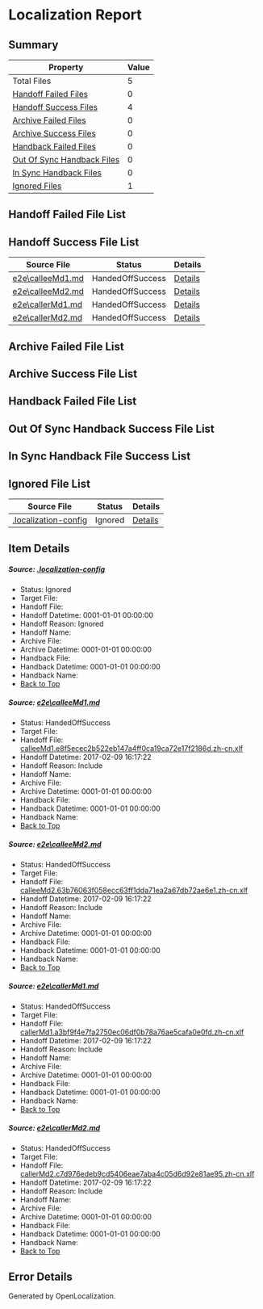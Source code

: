 # <a name='report-top'></a> Localization Report

## Summary
 Property | Value 
 -------- | ----- 
 Total Files | 5
[ Handoff Failed Files ](#handoff-failed-list)| 0
[ Handoff Success Files ](#handoff-success-list)| 4
[ Archive Failed Files ](#archive-failed-list)| 0
[ Archive Success Files ](#archive-success-list)| 0
[ Handback Failed Files ](#handback-failed-list)| 0
[ Out Of Sync Handback Files ](#outofsync-handback-success-list)| 0
[ In Sync Handback Files ](#insync-handback-success-list)| 0
[ Ignored Files ](#ignored-list)| 1

## <a name='handoff-failed-list'></a> Handoff Failed File List

## <a name='handoff-success-list'></a> Handoff Success File List
 Source File | Status | Details 
 ----------- | ------ | ------- 
 [e2e\calleeMd1.md](https://github.com/OpenLocalizationTestOrg/ol-test0/blob/fb7291095c583d0e4c2b13e095e2a2ea0b82a746/e2e/calleeMd1.md) | HandedOffSuccess | [Details](#7f4dac5bbf68a657782d4f360e095d12276287a91)
 [e2e\calleeMd2.md](https://github.com/OpenLocalizationTestOrg/ol-test0/blob/fb7291095c583d0e4c2b13e095e2a2ea0b82a746/e2e/calleeMd2.md) | HandedOffSuccess | [Details](#36987fb4a7c01e65fc7cd6c2a42934152494ad762)
 [e2e\callerMd1.md](https://github.com/OpenLocalizationTestOrg/ol-test0/blob/fb7291095c583d0e4c2b13e095e2a2ea0b82a746/e2e/callerMd1.md) | HandedOffSuccess | [Details](#94f931bcefb512af80477ba511387ec325a2d2153)
 [e2e\callerMd2.md](https://github.com/OpenLocalizationTestOrg/ol-test0/blob/fb7291095c583d0e4c2b13e095e2a2ea0b82a746/e2e/callerMd2.md) | HandedOffSuccess | [Details](#81ce776b4a53eb56caa11a64cbe35ccecc66051e4)

## <a name='archive-failed-list'></a> Archive Failed File List

## <a name='archive-success-list'></a> Archive Success File List

## <a name='handback-failed-list'></a> Handback Failed File List

## <a name='outofsync-handback-success-list'></a> Out Of Sync Handback Success File List

## <a name='insync-handback-success-list'></a> In Sync Handback File Success List

## <a name='ignored-list'></a> Ignored File List
 Source File | Status | Details 
 ----------- | ------ | ------- 
 [.localization-config](https://github.com/OpenLocalizationTestOrg/ol-test0/blob/fb7291095c583d0e4c2b13e095e2a2ea0b82a746/.localization-config) | Ignored | [Details](#cb0632cf59c1387fc1742bfb9fa3c47f87e2e5c90)

## Item Details
##### <a name='cb0632cf59c1387fc1742bfb9fa3c47f87e2e5c90'></a> Source: [.localization-config](https://github.com/OpenLocalizationTestOrg/ol-test0/blob/fb7291095c583d0e4c2b13e095e2a2ea0b82a746/.localization-config)
* Status: Ignored
* Target File: 
* Handoff File: 
* Handoff Datetime: 0001-01-01 00:00:00
* Handoff Reason: Ignored
* Handoff Name: 
* Archive File: 
* Archive Datetime: 0001-01-01 00:00:00
* Handback File: 
* Handback Datetime: 0001-01-01 00:00:00
* Handback Name: 
* [Back to Top](#report-top)

##### <a name='7f4dac5bbf68a657782d4f360e095d12276287a91'></a> Source: [e2e\calleeMd1.md](https://github.com/OpenLocalizationTestOrg/ol-test0/blob/fb7291095c583d0e4c2b13e095e2a2ea0b82a746/e2e/calleeMd1.md)
* Status: HandedOffSuccess
* Target File: 
* Handoff File: [calleeMd1.e8f5ecec2b522eb147a4ff0ca19ca72e17f2186d.zh-cn.xlf](https://github.com/OpenLocalizationTestOrg/ol-test0-handoff/blob/d8df8a961a4e3c7872696f99d84d90014a60d2a1/ol-handoff/OpenLocalizationTestOrg/ol-test0-zhcn/shujia/ht/calleeMd1.e8f5ecec2b522eb147a4ff0ca19ca72e17f2186d.zh-cn.xlf)
* Handoff Datetime: 2017-02-09 16:17:22
* Handoff Reason: Include
* Handoff Name: 
* Archive File: 
* Archive Datetime: 0001-01-01 00:00:00
* Handback File: 
* Handback Datetime: 0001-01-01 00:00:00
* Handback Name: 
* [Back to Top](#report-top)

##### <a name='36987fb4a7c01e65fc7cd6c2a42934152494ad762'></a> Source: [e2e\calleeMd2.md](https://github.com/OpenLocalizationTestOrg/ol-test0/blob/fb7291095c583d0e4c2b13e095e2a2ea0b82a746/e2e/calleeMd2.md)
* Status: HandedOffSuccess
* Target File: 
* Handoff File: [calleeMd2.63b76063f058ecc63ff1dda71ea2a67db72ae6e1.zh-cn.xlf](https://github.com/OpenLocalizationTestOrg/ol-test0-handoff/blob/d8df8a961a4e3c7872696f99d84d90014a60d2a1/ol-handoff/OpenLocalizationTestOrg/ol-test0-zhcn/shujia/ht/calleeMd2.63b76063f058ecc63ff1dda71ea2a67db72ae6e1.zh-cn.xlf)
* Handoff Datetime: 2017-02-09 16:17:22
* Handoff Reason: Include
* Handoff Name: 
* Archive File: 
* Archive Datetime: 0001-01-01 00:00:00
* Handback File: 
* Handback Datetime: 0001-01-01 00:00:00
* Handback Name: 
* [Back to Top](#report-top)

##### <a name='94f931bcefb512af80477ba511387ec325a2d2153'></a> Source: [e2e\callerMd1.md](https://github.com/OpenLocalizationTestOrg/ol-test0/blob/fb7291095c583d0e4c2b13e095e2a2ea0b82a746/e2e/callerMd1.md)
* Status: HandedOffSuccess
* Target File: 
* Handoff File: [callerMd1.a3bf9f4e7fa2750ec06df0b78a76ae5cafa0e0fd.zh-cn.xlf](https://github.com/OpenLocalizationTestOrg/ol-test0-handoff/blob/d8df8a961a4e3c7872696f99d84d90014a60d2a1/ol-handoff/OpenLocalizationTestOrg/ol-test0-zhcn/shujia/ht/callerMd1.a3bf9f4e7fa2750ec06df0b78a76ae5cafa0e0fd.zh-cn.xlf)
* Handoff Datetime: 2017-02-09 16:17:22
* Handoff Reason: Include
* Handoff Name: 
* Archive File: 
* Archive Datetime: 0001-01-01 00:00:00
* Handback File: 
* Handback Datetime: 0001-01-01 00:00:00
* Handback Name: 
* [Back to Top](#report-top)

##### <a name='81ce776b4a53eb56caa11a64cbe35ccecc66051e4'></a> Source: [e2e\callerMd2.md](https://github.com/OpenLocalizationTestOrg/ol-test0/blob/fb7291095c583d0e4c2b13e095e2a2ea0b82a746/e2e/callerMd2.md)
* Status: HandedOffSuccess
* Target File: 
* Handoff File: [callerMd2.c7d976edeb9cd5406eae7aba4c05d6d92e81ae95.zh-cn.xlf](https://github.com/OpenLocalizationTestOrg/ol-test0-handoff/blob/d8df8a961a4e3c7872696f99d84d90014a60d2a1/ol-handoff/OpenLocalizationTestOrg/ol-test0-zhcn/shujia/ht/callerMd2.c7d976edeb9cd5406eae7aba4c05d6d92e81ae95.zh-cn.xlf)
* Handoff Datetime: 2017-02-09 16:17:22
* Handoff Reason: Include
* Handoff Name: 
* Archive File: 
* Archive Datetime: 0001-01-01 00:00:00
* Handback File: 
* Handback Datetime: 0001-01-01 00:00:00
* Handback Name: 
* [Back to Top](#report-top)


## Error Details

Generated by OpenLocalization.
